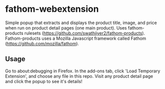 # fathom-webextension

Simple popup that extracts and displays the product title, image, and price when run on product detail pages 
(one main product). Uses fathom-products rulesets (https://github.com/swathiiyer2/fathom-products). Fathom-products uses a 
Mozilla Javascript framework called Fathom (https://github.com/mozilla/fathom). 

## Usage

Go to about:debugging in Firefox. In the add-ons tab, click 'Load Temporary Extension', and choose any file in 
this repo. Visit any product detail page and click the popup to see it's details!

